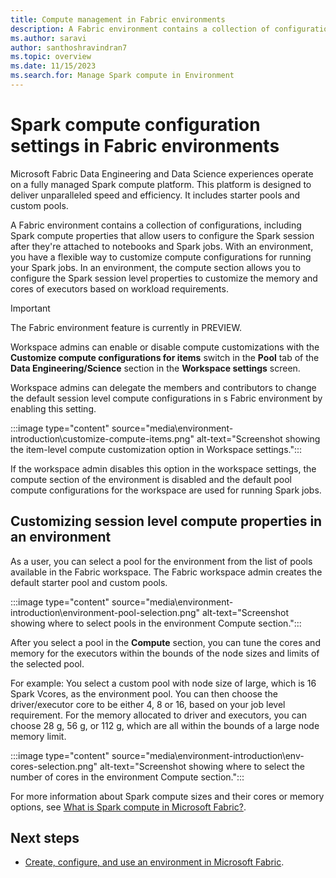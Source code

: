 ```yaml
---
title: Compute management in Fabric environments
description: A Fabric environment contains a collection of configurations, including Spark compute properties. Learn how to configure these properties in an environment.
ms.author: saravi
author: santhoshravindran7
ms.topic: overview
ms.date: 11/15/2023
ms.search.for: Manage Spark compute in Environment
---
```


# Spark compute configuration settings in Fabric environments

Microsoft Fabric Data Engineering and Data Science experiences operate on a fully managed Spark compute platform. This platform is designed to deliver unparalleled speed and efficiency. It includes starter pools and custom pools.

A Fabric environment contains a collection of configurations, including Spark compute properties that allow users to configure the Spark session after they're attached to notebooks and Spark jobs. With an environment, you have a flexible way to customize compute configurations for running your Spark jobs. In an environment, the compute section allows you to configure the Spark session level properties to customize the memory and cores of executors based on workload requirements.

> [!IMPORTANT]
> The Fabric environment feature is currently in PREVIEW.

Workspace admins can enable or disable compute customizations with the **Customize compute configurations for items** switch in the **Pool** tab of the **Data Engineering/Science** section in the **Workspace settings** screen.

Workspace admins can delegate the members and contributors to change the default session level compute configurations in s Fabric environment by enabling this setting.

:::image type="content" source="media\environment-introduction\customize-compute-items.png" alt-text="Screenshot showing the item-level compute customization option in Workspace settings.":::

If the workspace admin disables this option in the workspace settings, the compute section of the environment is disabled and the default pool compute configurations for the workspace are used for running Spark jobs.

## Customizing session level compute properties in an environment

As a user, you can select a pool for the environment from the list of pools available in the Fabric workspace. The Fabric workspace admin creates the default starter pool and custom pools.

:::image type="content" source="media\environment-introduction\environment-pool-selection.png" alt-text="Screenshot showing where to select pools in the environment Compute section.":::

After you select a pool in the **Compute** section, you can tune the cores and memory for the executors within the bounds of the node sizes and limits of the selected pool.

For example: You select a custom pool with node size of large, which is 16 Spark Vcores, as the environment pool. You can then choose the driver/executor core to be either 4, 8 or 16, based on your job level requirement. For the memory allocated to driver and executors, you can choose 28 g, 56 g, or 112 g, which are all within the bounds of a large node memory limit.

:::image type="content" source="media\environment-introduction\env-cores-selection.png" alt-text="Screenshot showing where to select the number of cores in the environment Compute section.":::

For more information about Spark compute sizes and their cores or memory options, see [What is Spark compute in Microsoft Fabric?](spark-compute.md).

## Next steps

- [Create, configure, and use an environment in Microsoft Fabric](create-and-use-environment.md).

